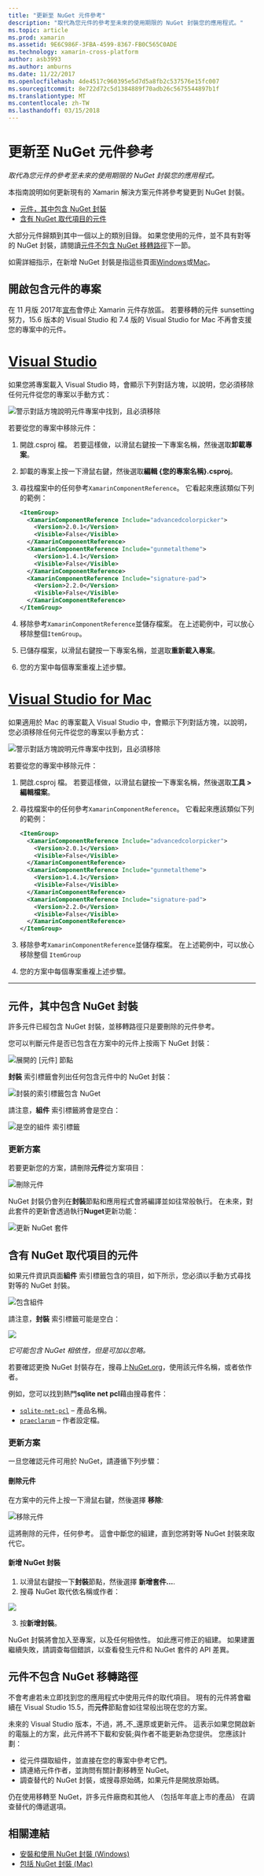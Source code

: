 ```yaml
---
title: "更新至 NuGet 元件參考"
description: "取代為您元件的參考至未來的使用期限的 NuGet 封裝您的應用程式。"
ms.topic: article
ms.prod: xamarin
ms.assetid: 9E6C986F-3FBA-4599-8367-FB0C565C0ADE
ms.technology: xamarin-cross-platform
author: asb3993
ms.author: amburns
ms.date: 11/22/2017
ms.openlocfilehash: 4de4517c960395e5d7d5a8fb2c537576e15fc007
ms.sourcegitcommit: 8e722d72c5d1384889f70adb26c5675544897b1f
ms.translationtype: MT
ms.contentlocale: zh-TW
ms.lasthandoff: 03/15/2018
---
```

# <a name="updating-component-references-to-nuget"></a>更新至 NuGet 元件參考

_取代為您元件的參考至未來的使用期限的 NuGet 封裝您的應用程式。_

本指南說明如何更新現有的 Xamarin 解決方案元件將參考變更到 NuGet 封裝。

- [元件，其中包含 NuGet 封裝](#contain)
- [含有 NuGet 取代項目的元件](#replace)

大部分元件歸類到其中一個以上的類別目錄。
如果您使用的元件，並不具有對等的 NuGet 封裝，請閱讀[元件不包含 NuGet 移轉路徑](#require-update)下一節。

如需詳細指示，在新增 NuGet 封裝是指這些頁面[Windows](https://docs.microsoft.com/nuget/quickstart/use-a-package)或[Mac](https://docs.microsoft.com/visualstudio/mac/nuget-walkthrough)。

## <a name="opening-a-project-containing-a-component"></a>開啟包含元件的專案

在 11 月版 2017年[宣布](https://blog.xamarin.com/hello-nuget-new-home-xamarin-components/)會停止 Xamarin 元件存放區。 若要移轉的元件 sunsetting 努力，15.6 版本的 Visual Studio 和 7.4 版的 Visual Studio for Mac 不再會支援您的專案中的元件。 

# <a name="visual-studiotabvswin"></a>[Visual Studio](#tab/vswin)

如果您將專案載入 Visual Studio 時，會顯示下列對話方塊，以說明，您必須移除任何元件從您的專案以手動方式：

![警示對話方塊說明元件專案中找到，且必須移除](component-nuget-images/component-alert-vs.png)

若要從您的專案中移除元件：

1. 開啟.csproj 檔。 若要這樣做，以滑鼠右鍵按一下專案名稱，然後選取**卸載專案**。 

2. 卸載的專案上按一下滑鼠右鍵，然後選取**編輯 {您的專案名稱}.csproj**。

3. 尋找檔案中的任何參考`XamarinComponentReference`。 它看起來應該類似下列的範例：

    ```xml
    <ItemGroup>
      <XamarinComponentReference Include="advancedcolorpicker">
        <Version>2.0.1</Version>
        <Visible>False</Visible>
      </XamarinComponentReference>
      <XamarinComponentReference Include="gunmetaltheme">
        <Version>1.4.1</Version>
        <Visible>False</Visible>
      </XamarinComponentReference>
      <XamarinComponentReference Include="signature-pad">
        <Version>2.2.0</Version>
        <Visible>False</Visible>
      </XamarinComponentReference>
    </ItemGroup>
    ```

4. 移除參考`XamarinComponentReference`並儲存檔案。 在上述範例中，可以放心移除整個`ItemGroup`。

5. 已儲存檔案，以滑鼠右鍵按一下專案名稱，並選取**重新載入專案**。

6. 您的方案中每個專案重複上述步驟。

# <a name="visual-studio-for-mactabvsmac"></a>[Visual Studio for Mac](#tab/vsmac)

如果適用於 Mac 的專案載入 Visual Studio 中，會顯示下列對話方塊，以說明，您必須移除任何元件從您的專案以手動方式：

![警示對話方塊說明元件專案中找到，且必須移除](component-nuget-images/component-alert.png)

若要從您的專案中移除元件：

1. 開啟.csproj 檔。 若要這樣做，以滑鼠右鍵按一下專案名稱，然後選取**工具 > 編輯檔案**。

2. 尋找檔案中的任何參考`XamarinComponentReference`。 它看起來應該類似下列的範例：

    ```xml
    <ItemGroup>
      <XamarinComponentReference Include="advancedcolorpicker">
        <Version>2.0.1</Version>
        <Visible>False</Visible>
      </XamarinComponentReference>
      <XamarinComponentReference Include="gunmetaltheme">
        <Version>1.4.1</Version>
        <Visible>False</Visible>
      </XamarinComponentReference>
      <XamarinComponentReference Include="signature-pad">
        <Version>2.2.0</Version>
        <Visible>False</Visible>
      </XamarinComponentReference>
    </ItemGroup>
    ```

3. 移除參考`XamarinComponentReference`並儲存檔案。 在上述範例中，可以放心移除整個 `ItemGroup`

4. 您的方案中每個專案重複上述步驟。 

-----

<a name="contain" />

## <a name="components-that-contain-nuget-packages"></a>元件，其中包含 NuGet 封裝

許多元件已經包含 NuGet 封裝，並移轉路徑只是要刪除的元件參考。

您可以判斷元件是否已包含在方案中的元件上按兩下 NuGet 封裝：

![展開的 [元件] 節點](component-nuget-images/solution-sml.png)

**封裝** 索引標籤會列出任何包含元件中的 NuGet 封裝：

![封裝的索引標籤包含 NuGet](component-nuget-images/packages-tab-sml.png)

請注意，**組件** 索引標籤將會是空白：

![是空的組件 索引標籤](component-nuget-images/assemblies-tab-empty-sml.png)

### <a name="updating-the-solution"></a>更新方案

若要更新您的方案，請刪除**元件**從方案項目：

![刪除元件](component-nuget-images/delete-component-sml.png)

NuGet 封裝仍會列在**封裝**節點和應用程式會將編譯並如往常般執行。 在未來，對此套件的更新會透過執行**Nuget**更新功能：

![更新 NuGet 套件](component-nuget-images/nuget-update-sml.png)


<a name="replace" />

## <a name="components-with-nuget-replacements"></a>含有 NuGet 取代項目的元件

如果元件資訊頁面**組件** 索引標籤包含的項目，如下所示，您必須以手動方式尋找對等的 NuGet 封裝。

![包含組件](component-nuget-images/assemblies-tab-sml.png)

請注意，**封裝** 索引標籤可能是空白：

![](component-nuget-images/packages-tab-empty-sml.png)

_它可能包含 NuGet 相依性，但是可加以忽略。_


若要確認更換 NuGet 封裝存在，搜尋上[NuGet.org](https://www.nuget.org/packages)，使用該元件名稱，或者依作者。

例如，您可以找到熱門**sqlite net pcl**藉由搜尋套件：

- [`sqlite-net-pcl`](https://www.nuget.org/packages?q=sqlite-net-pcl) – 產品名稱。
- [`praeclarum`](https://www.nuget.org/packages?q=praeclarum) – 作者設定檔。


### <a name="updating-the-solution"></a>更新方案

一旦您確認元件可用於 NuGet，請遵循下列步驟：

#### <a name="delete-the-component"></a>刪除元件

在方案中的元件上按一下滑鼠右鍵，然後選擇 **移除**:

![移除元件](component-nuget-images/remove-component-sml.png)

這將刪除的元件，任何參考。 這會中斷您的組建，直到您將對等 NuGet 封裝來取代它。

#### <a name="add-the-nuget-package"></a>新增 NuGet 封裝

1. 以滑鼠右鍵按一下**封裝**節點，然後選擇 **新增套件...**.
2. 搜尋 NuGet 取代依名稱或作者：

  ![](component-nuget-images/nuget-search-sml.png)

3. 按**新增封裝**。

NuGet 封裝將會加入至專案，以及任何相依性。
如此應可修正的組建。 如果建置繼續失敗，請調查每個錯誤，以查看發生元件和 NuGet 套件的 API 差異。

<a name="require-update" />

## <a name="components-without-a-nuget-migration-path"></a>元件不包含 NuGet 移轉路徑

不會考慮若未立即找到您的應用程式中使用元件的取代項目。 現有的元件將會繼續在 Visual Studio 15.5，而**元件**節點會如往常般出現在您的方案。

未來的 Visual Studio 版本，不過，將_不_還原或更新元件。
這表示如果您開啟新的電腦上的方案，此元件將不下載和安裝;與作者不能更新為您提供。 您應該計劃：

* 從元件擷取組件，並直接在您的專案中參考它們。
* 請連絡元件作者，並詢問有關計劃移轉至 NuGet。
* 調查替代的 NuGet 封裝，或搜尋原始碼，如果元件是開放原始碼。

仍在使用移轉至 NuGet，許多元件廠商和其他人 （包括年年底上市的產品） 在調查替代的傳遞選項。


## <a name="related-links"></a>相關連結

- [安裝和使用 NuGet 封裝 (Windows)](https://docs.microsoft.com/nuget/quickstart/use-a-package)
- [包括 NuGet 封裝 (Mac)](https://docs.microsoft.com/visualstudio/mac/nuget-walkthrough)
